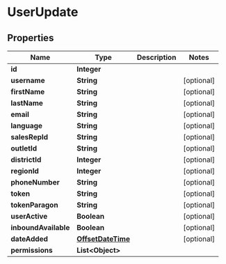 # UserUpdate

## Properties
Name | Type | Description | Notes
------------ | ------------- | ------------- | -------------
**id** | **Integer** |  | 
**username** | **String** |  |  [optional]
**firstName** | **String** |  |  [optional]
**lastName** | **String** |  |  [optional]
**email** | **String** |  |  [optional]
**language** | **String** |  |  [optional]
**salesRepId** | **String** |  |  [optional]
**outletId** | **String** |  |  [optional]
**districtId** | **Integer** |  |  [optional]
**regionId** | **Integer** |  |  [optional]
**phoneNumber** | **String** |  |  [optional]
**token** | **String** |  |  [optional]
**tokenParagon** | **String** |  |  [optional]
**userActive** | **Boolean** |  |  [optional]
**inboundAvailable** | **Boolean** |  |  [optional]
**dateAdded** | [**OffsetDateTime**](OffsetDateTime.md) |  |  [optional]
**permissions** | **List&lt;Object&gt;** |  | 
